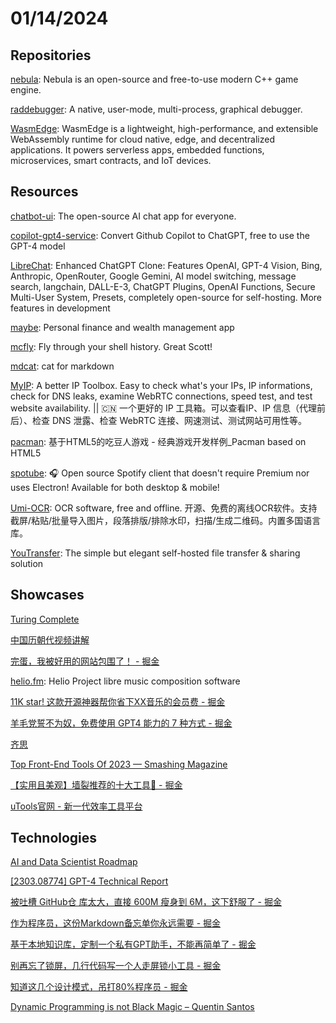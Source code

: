 # 01/14/2024

## Repositories
[nebula](https://github.com/gscept/nebula): Nebula is an open-source and free-to-use modern C++ game engine.

[raddebugger](https://github.com/EpicGames/raddebugger): A native, user-mode, multi-process, graphical debugger.

[WasmEdge](https://github.com/WasmEdge/WasmEdge): WasmEdge is a lightweight, high-performance, and extensible WebAssembly runtime for cloud native, edge, and decentralized applications. It powers serverless apps, embedded functions, microservices, smart contracts, and IoT devices.

## Resources
[chatbot-ui](https://github.com/mckaywrigley/chatbot-ui): The open-source AI chat app for everyone.

[copilot-gpt4-service](https://github.com/aaamoon/copilot-gpt4-service): Convert Github Copilot to ChatGPT, free to use the GPT-4 model

[LibreChat](https://github.com/danny-avila/LibreChat): Enhanced ChatGPT Clone: Features OpenAI, GPT-4 Vision, Bing, Anthropic, OpenRouter, Google Gemini, AI model switching, message search, langchain, DALL-E-3, ChatGPT Plugins, OpenAI Functions, Secure Multi-User System, Presets, completely open-source for self-hosting. More features in development

[maybe](https://github.com/maybe-finance/maybe): Personal finance and wealth management app

[mcfly](https://github.com/cantino/mcfly): Fly through your shell history. Great Scott!

[mdcat](https://github.com/swsnr/mdcat): cat for markdown

[MyIP](https://github.com/jason5ng32/MyIP): A better IP Toolbox. Easy to check what's your IPs, IP informations, check for DNS leaks, examine WebRTC connections, speed test, and test website availability. || 🇨🇳 一个更好的 IP 工具箱。可以查看IP、IP 信息（代理前后）、检查 DNS 泄露、检查 WebRTC 连接、网速测试、测试网站可用性等。

[pacman](https://github.com/mumuy/pacman): 基于HTML5的吃豆人游戏 - 经典游戏开发样例_Pacman based on HTML5

[spotube](https://github.com/KRTirtho/spotube): 🎧 Open source Spotify client that doesn't require Premium nor uses Electron! Available for both desktop & mobile!

[Umi-OCR](https://github.com/hiroi-sora/Umi-OCR): OCR software, free and offline. 开源、免费的离线OCR软件。支持截屏/粘贴/批量导入图片，段落排版/排除水印，扫描/生成二维码。内置多国语言库。

[YouTransfer](https://github.com/YouTransfer/YouTransfer): The simple but elegant self-hosted file transfer & sharing solution

## Showcases
[Turing Complete](https://turingcomplete.game/)

[中国历朝代视频讲解](https://www.historyline.online/)

[完蛋，我被好用的网站包围了！ - 掘金](https://juejin.cn/post/7311907901046882354)

[helio.fm](https://helio.fm/): Helio Project
libre music composition software

[11K star! 这款开源神器帮你省下XX音乐的会员费 - 掘金](https://juejin.cn/post/7322518827849072677)

[羊毛党誓不为奴，免费使用 GPT4 能力的 7 种方式 - 掘金](https://juejin.cn/post/7322671519611830283)

[齐思](https://news.miracleplus.com/feeds?tab=hot)

[Top Front-End Tools Of 2023 — Smashing Magazine](https://www.smashingmagazine.com/2024/01/top-frontend-tools-2023/)

[【实用且美观】墙裂推荐的十大工具🥽 - 掘金](https://juejin.cn/post/7299859799780294707)

[uTools官网 - 新一代效率工具平台](https://www.u.tools/)

## Technologies
[AI and Data Scientist Roadmap](https://roadmap.sh/ai-data-scientist)

[[2303.08774] GPT-4 Technical Report](https://ar5iv.labs.arxiv.org/html/2303.08774)

[被吐槽 GitHub仓 库太大，直接 600M 瘦身到 6M，这下舒服了 - 掘金](https://juejin.cn/post/7220643710659559481)

[作为程序员，这份Markdown备忘单你永远需要 - 掘金](https://juejin.cn/post/7194984259948380215)

[基于本地知识库，定制一个私有GPT助手，不能再简单了 - 掘金](https://juejin.cn/post/7322023561823158307)

[别再忘了锁屏，几行代码写一个人走屏锁小工具 - 掘金](https://juejin.cn/post/7317824480911458304)

[知道这几个设计模式，吊打80%程序员 - 掘金](https://juejin.cn/post/7225511164125249573)

[Dynamic Programming is not Black Magic – Quentin Santos](https://qsantos.fr/2024/01/04/dynamic-programming-is-not-black-magic/)
